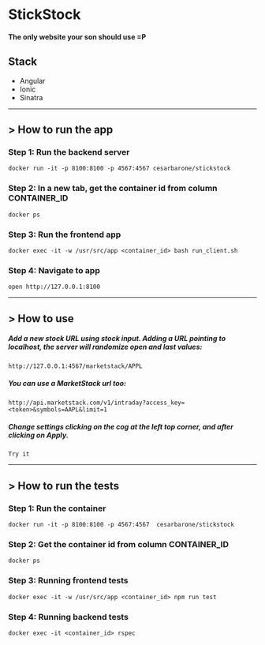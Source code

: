 # StickStock
#### The only website your son should use =P
## Stack
- Angular
- Ionic
- Sinatra


----
## > How to run the app
### Step 1: Run the backend server
```docker run -it -p 8100:8100 -p 4567:4567 cesarbarone/stickstock```
### Step 2: In a new tab, get the container id from column CONTAINER_ID
```docker ps```
### Step 3: Run the frontend app
```docker exec -it -w /usr/src/app <container_id> bash run_client.sh```
### Step 4: Navigate to app
```open http://127.0.0.1:8100```

---
## > How to use

##### Add a new stock URL using stock input. Adding a URL pointing to localhost, the server will randomize open and last values:
`http://127.0.0.1:4567/marketstack/APPL`

##### You can use a MarketStack url too:
`http://api.marketstack.com/v1/intraday?access_key=<token>&symbols=AAPL&limit=1`

##### Change settings clicking on the cog at the left top corner, and after clicking on Apply.
`Try it`

----

## > How to run the tests
### Step 1: Run the container 
```docker run -it -p 8100:8100 -p 4567:4567  cesarbarone/stickstock```
### Step 2: Get the container id from column CONTAINER_ID
```docker ps```
### Step 3: Running frontend tests
```docker exec -it -w /usr/src/app <container_id> npm run test```
### Step 4: Running backend tests
```docker exec -it <container_id> rspec```